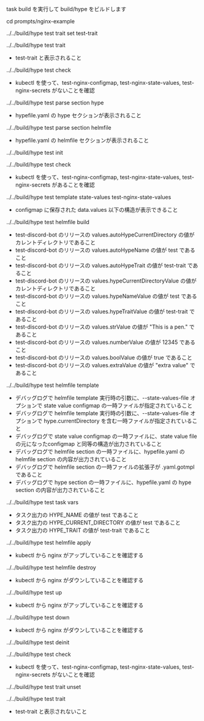 task build を実行して build/hype をビルドします

cd prompts/nginx-example

../../build/hype test trait set test-trait

../../build/hype test trait
  * test-trait と表示されること

../../build/hype test check
  * kubectl を使って、test-nginx-configmap, test-nginx-state-values, test-nginx-secrets がないことを確認

../../build/hype test parse section hype
  * hypefile.yaml の hype セクションが表示されること

../../build/hype test parse section helmfile
  * hypefile.yaml の helmfile セクションが表示されること

../../build/hype test init

../../build/hype test check
  * kubectl を使って、test-nginx-configmap, test-nginx-state-values, test-nginx-secrets があることを確認

../../build/hype test template state-values test-nginx-state-values
  * configmap に保存された data.values 以下の構造が表示できること

../../build/hype test helmfile build
  * test-discord-bot のリリースの values.autoHypeCurrentDirectory の値がカレントディレクトリであること
  * test-discord-bot のリリースの values.autoHypeName の値が test であること
  * test-discord-bot のリリースの values.autoHypeTrait の値が test-trait であること
  * test-discord-bot のリリースの values.hypeCurrentDirectoryValue の値がカレントディレクトリであること
  * test-discord-bot のリリースの values.hypeNameValue の値が test であること
  * test-discord-bot のリリースの values.hypeTraitValue の値が test-trait であること
  * test-discord-bot のリリースの values.strValue の値が "This is a pen." であること
  * test-discord-bot のリリースの values.numberValue の値が 12345 であること
  * test-discord-bot のリリースの values.boolValue の値が true であること
  * test-discord-bot のリリースの values.extraValue の値が "extra value" であること

../../build/hype test helmfile template
  * デバッグログで helmfile template 実行時の引数に、--state-values-file オプションで state value configmap の一時ファイルが指定されていること
  * デバッグログで helmfile template 実行時の引数に、--state-values-file オプションで hype.currentDirectory を含む一時ファイルが指定されていること
  * デバッグログで state value configmap の一時ファイルに、state value file の元になったconfigmap と同等の構造が出力されていること
  * デバッグログで helmfile section の一時ファイルに、hypefile.yaml の helmfile section の内容が出力されていること
  * デバッグログで helmfile section の一時ファイルの拡張子が .yaml.gotmpl であること
  * デバッグログで hype section の一時ファイルに、hypefile.yaml の hype section の内容が出力されていること

../../build/hype test task vars
  * タスク出力の HYPE_NAME の値が test であること
  * タスク出力の HYPE_CURRENT_DIRECTORY の値が test であること
  * タスク出力の HYPE_TRAIT の値が test-trait であること

../../build/hype test helmfile apply
  * kubectl から nginx がアップしていることを確認する

../../build/hype test helmfile destroy
  * kubectl から nginx がダウンしていることを確認する

../../build/hype test up
  * kubectl から nginx がアップしていることを確認する

../../build/hype test down
  * kubectl から nginx がダウンしていることを確認する

../../build/hype test deinit

../../build/hype test check
  * kubectl を使って、test-nginx-configmap, test-nginx-state-values, test-nginx-secrets がないことを確認

../../build/hype test trait unset

../../build/hype test trait
  * test-trait と表示されないこと

